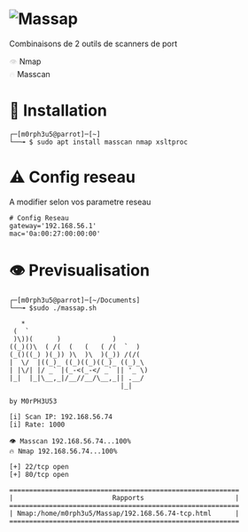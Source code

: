 # ![Massap](https://github.com/user-attachments/assets/ee9c7993-f1b7-4745-b7e3-e3ab187500e1)


Combinaisons de 2 outils de scanners de port

<span style="color: #dddddd;">👁️</span> Nmap  
<span style="color: #dddddd;">🔥</span> Masscan

# 🔧 Installation

```
┌─[m0rph3u5@parrot]─[~]
└──╼ $ sudo apt install masscan nmap xsltproc
```
# ⚠️ Config reseau
A modifier selon vos parametre reseau

```
# Config Reseau
gateway='192.168.56.1'
mac='0a:00:27:00:00:00'
```

# 👁️ Previsualisation

```
┌─[m0rph3u5@parrot]─[~/Documents]
└──╼ $sudo ./massap.sh

   *                                
 (  `                               
 )\))(      )             )         
((_)()\  ( /(  (   (   ( /(  `  )   
(_()((_) )(_)) )\  )\  )(_)) /(/(   
|  \/  |((_)_ ((_)((_)((_)_ ((_)_\  
| |\/| |/ _` |(_-<(_-</ _` || '_ \) 
|_|  |_|\__,_|/__//__/\__,_|| .__/  
                            |_|     

by M0rPH3U53
      
[i] Scan IP: 192.168.56.74
[i] Rate: 1000
 
👁️ Masscan 192.168.56.74...100%
🔥 Nmap 192.168.56.74...100%

[+] 22/tcp open
[+] 80/tcp open
 
==========================================================
|                         Rapports                       |
==========================================================
| Nmap:/home/m0rph3u5/Massap/192.168.56.74-tcp.html      |
==========================================================

```





